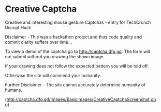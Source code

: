 Creative Captcha
===============

Creative and interesting mouse gesture Captchas - entry for TechCrunch Disrupt Hack

Disclaimer - This was a hackathon project and thus code quality and commit clarity suffers over time...

To view a demo of the captcha go to http://captcha.dfg.gd. The form will not submit without you drawing the shown image.

If your drawing does not follow the expected pattern you will be told off.

Otherwise the site will commend your humanity.

Further Disclaimer - The site cannot accurately determine humanity of humans.

(http://captcha.dfg.gd/Images/BasicImages/CreativeCaptchaScreenshot.png)

